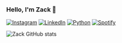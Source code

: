 ### Hello, I'm Zack 🦇

[![Instagram](https://img.shields.io/badge/Instagram-E4405F?style=for-the-badge&logo=instagram&logoColor=white)](https://www.instagram.com/mllsxd/)
[![LinkedIn](https://img.shields.io/badge/LinkedIn-0077B5?style=for-the-badge&logo=linkedin&logoColor=white)](https://www.linkedin.com/in/isaque-m0016/)
[![Python](https://img.shields.io/badge/Python-14354C?style=for-the-badge&logo=python&logoColor=white)]()
[![Spotify](https://img.shields.io/badge/Spotify-1ED760?&style=for-the-badge&logo=spotify&logoColor=white)](https://open.spotify.com/user/31ryakekhleqtalxjkxagtdhv6dq)

![Zack GitHub stats](https://github-readme-stats.vercel.app/api?username=mllsxd&show_icons=true&theme=transparent)
